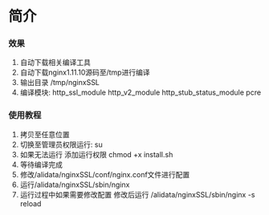 # 简介
### 效果
1. 自动下载相关编译工具
2. 自动下载nginx1.11.10源码至/tmp进行编译
3. 输出目录 /tmp/nginxSSL
4. 编译模块: http_ssl_module http_v2_module http_stub_status_module pcre

### 使用教程
1. 拷贝至任意位置
2. 切换至管理员权限运行: su
3. 如果无法运行 添加运行权限 chmod +x install.sh
4. 等待编译完成
5. 修改/alidata/nginxSSL/conf/nginx.conf文件进行配置
6. 运行/alidata/nginxSSL/sbin/nginx
7. 运行过程中如果需要修改配置 修改后运行 /alidata/nginxSSL/sbin/nginx -s reload
